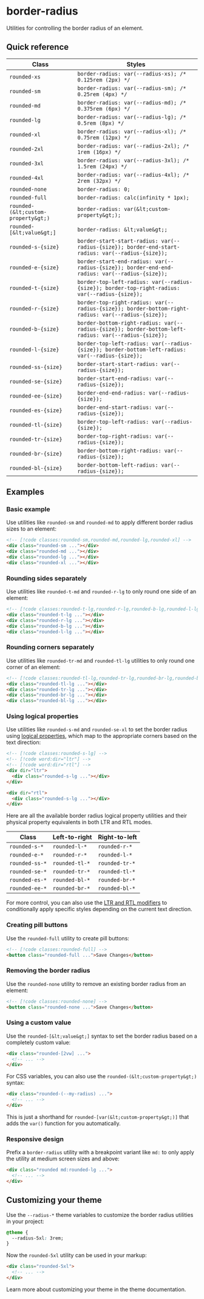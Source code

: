 # border-radius

Utilities for controlling the border radius of an element.

## Quick reference

| Class | Styles |
|---|---|
| `rounded-xs` | `border-radius: var(--radius-xs); /* 0.125rem (2px) */` |
| `rounded-sm` | `border-radius: var(--radius-sm); /* 0.25rem (4px) */` |
| `rounded-md` | `border-radius: var(--radius-md); /* 0.375rem (6px) */` |
| `rounded-lg` | `border-radius: var(--radius-lg); /* 0.5rem (8px) */` |
| `rounded-xl` | `border-radius: var(--radius-xl); /* 0.75rem (12px) */` |
| `rounded-2xl` | `border-radius: var(--radius-2xl); /* 1rem (16px) */` |
| `rounded-3xl` | `border-radius: var(--radius-3xl); /* 1.5rem (24px) */` |
| `rounded-4xl` | `border-radius: var(--radius-4xl); /* 2rem (32px) */` |
| `rounded-none` | `border-radius: 0;` |
| `rounded-full` | `border-radius: calc(infinity * 1px);` |
| `rounded-(&lt;custom-property&gt;)` | `border-radius: var(&lt;custom-property&gt;);` |
| `rounded-[&lt;value&gt;]` | `border-radius: &lt;value&gt;;` |
| `rounded-s-{size}` | `border-start-start-radius: var(--radius-{size}); border-end-start-radius: var(--radius-{size});` |
| `rounded-e-{size}` | `border-start-end-radius: var(--radius-{size}); border-end-end-radius: var(--radius-{size});` |
| `rounded-t-{size}` | `border-top-left-radius: var(--radius-{size}); border-top-right-radius: var(--radius-{size});` |
| `rounded-r-{size}` | `border-top-right-radius: var(--radius-{size}); border-bottom-right-radius: var(--radius-{size});` |
| `rounded-b-{size}` | `border-bottom-right-radius: var(--radius-{size}); border-bottom-left-radius: var(--radius-{size});` |
| `rounded-l-{size}` | `border-top-left-radius: var(--radius-{size}); border-bottom-left-radius: var(--radius-{size});` |
| `rounded-ss-{size}` | `border-start-start-radius: var(--radius-{size});` |
| `rounded-se-{size}` | `border-start-end-radius: var(--radius-{size});` |
| `rounded-ee-{size}` | `border-end-end-radius: var(--radius-{size});` |
| `rounded-es-{size}` | `border-end-start-radius: var(--radius-{size});` |
| `rounded-tl-{size}` | `border-top-left-radius: var(--radius-{size});` |
| `rounded-tr-{size}` | `border-top-right-radius: var(--radius-{size});` |
| `rounded-br-{size}` | `border-bottom-right-radius: var(--radius-{size});` |
| `rounded-bl-{size}` | `border-bottom-left-radius: var(--radius-{size});` |



## Examples

### Basic example

Use utilities like `rounded-sm` and `rounded-md` to apply different border radius sizes to an element:

```html
<!-- [!code classes:rounded-sm,rounded-md,rounded-lg,rounded-xl] -->
<div class="rounded-sm ..."></div>
<div class="rounded-md ..."></div>
<div class="rounded-lg ..."></div>
<div class="rounded-xl ..."></div>
```

### Rounding sides separately

Use utilities like `rounded-t-md` and `rounded-r-lg` to only round one side of an element:

```html
<!-- [!code classes:rounded-t-lg,rounded-r-lg,rounded-b-lg,rounded-l-lg] -->
<div class="rounded-t-lg ..."></div>
<div class="rounded-r-lg ..."></div>
<div class="rounded-b-lg ..."></div>
<div class="rounded-l-lg ..."></div>
```

### Rounding corners separately

Use utilities like `rounded-tr-md` and `rounded-tl-lg` utilities to only round one corner of an element:

```html
<!-- [!code classes:rounded-tl-lg,rounded-tr-lg,rounded-br-lg,rounded-bl-lg] -->
<div class="rounded-tl-lg ..."></div>
<div class="rounded-tr-lg ..."></div>
<div class="rounded-br-lg ..."></div>
<div class="rounded-bl-lg ..."></div>
```

### Using logical properties

Use utilities like `rounded-s-md` and `rounded-se-xl` to set the border radius using [logical properties](https://developer.mozilla.org/en-US/guide/Web/CSS/CSS_Logical_Properties/Basic_concepts), which map to the appropriate corners based on the text direction:

```html
<!-- [!code classes:rounded-s-lg] -->
<!-- [!code word:dir="ltr"] -->
<!-- [!code word:dir="rtl"] -->
<div dir="ltr">
  <div class="rounded-s-lg ..."></div>
</div>

<div dir="rtl">
  <div class="rounded-s-lg ..."></div>
</div>
```

Here are all the available border radius logical property utilities and their physical property equivalents in both LTR and RTL modes.

| Class | Left-to-right | Right-to-left |
|---|---|---|
| `rounded-s-*` | `rounded-l-*` | `rounded-r-*` |
| `rounded-e-*` | `rounded-r-*` | `rounded-l-*` |
| `rounded-ss-*` | `rounded-tl-*` | `rounded-tr-*` |
| `rounded-se-*` | `rounded-tr-*` | `rounded-tl-*` |
| `rounded-es-*` | `rounded-bl-*` | `rounded-br-*` |
| `rounded-ee-*` | `rounded-br-*` | `rounded-bl-*` |

For more control, you can also use the [LTR and RTL modifiers](/guide/hover-focus-and-other-states#rtl-support) to conditionally apply specific styles depending on the current text direction.

### Creating pill buttons

Use the `rounded-full` utility to create pill buttons:

```html
<!-- [!code classes:rounded-full] -->
<button class="rounded-full ...">Save Changes</button>
```

### Removing the border radius

Use the `rounded-none` utility to remove an existing border radius from an element:

```html
<!-- [!code classes:rounded-none] -->
<button class="rounded-none ...">Save Changes</button>
```

### Using a custom value

Use the `rounded-[&lt;value&gt;]` syntax to set the border radius based on a completely custom value:

```html
<div class="rounded-[2vw] ...">
  <!-- ... -->
</div>
```

For CSS variables, you can also use the `rounded-(&lt;custom-property&gt;)` syntax:

```html
<div class="rounded-(--my-radius) ...">
  <!-- ... -->
</div>
```

This is just a shorthand for `rounded-[var(&lt;custom-property&gt;)]` that adds the `var()` function for you automatically.

### Responsive design

Prefix a `border-radius` utility with a breakpoint variant like `md:` to only apply the utility at medium screen sizes and above:

```html
<div class="rounded md:rounded-lg ...">
  <!-- ... -->
</div>
```


## Customizing your theme

Use the `--radius-*` theme variables to customize the border radius utilities in your project:

```css
@theme {
  --radius-5xl: 3rem;
}
```

Now the `rounded-5xl` utility can be used in your markup:

```html
<div class="rounded-5xl">
  <!-- ... -->
</div>
```

Learn more about customizing your theme in the theme documentation.
